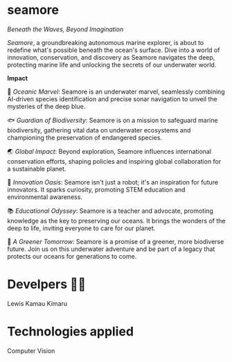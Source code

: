 # seamore

*Beneath the Waves, Beyond Imagination*

*Seamore*, a groundbreaking autonomous marine explorer, is about to redefine what's possible beneath the ocean's surface. Dive into a world of innovation, conservation, and discovery as Seamore navigates the deep, protecting marine life and unlocking the secrets of our underwater world.

**Impact**

🌊 *Oceanic Marvel*: Seamore is an underwater marvel, seamlessly combining AI-driven species identification and precise sonar navigation to unveil the mysteries of the deep blue.

🐟 *Guardian of Biodiversity*: Seamore is on a mission to safeguard marine biodiversity, gathering vital data on underwater ecosystems and championing the preservation of endangered species.

🌏 *Global Impact*: Beyond exploration, Seamore influences international conservation efforts, shaping policies and inspiring global collaboration for a sustainable planet.

🚀 *Innovation Oasis*: Seamore isn't just a robot; it's an inspiration for future innovators. It sparks curiosity, promoting STEM education and environmental awareness.

📚 *Educational Odyssey*: Seamore is a teacher and advocate, promoting knowledge as the key to preserving our oceans. It brings the wonders of the deep to life, inviting everyone to care for our planet.

🌟 *A Greener Tomorrow*: Seamore is a promise of a greener, more biodiverse future. Join us on this underwater adventure and be part of a legacy that protects our oceans for generations to come.

# Develpers 👨‍🏭

Lewis Kamau Kimaru

# Technologies applied
Computer Vision
